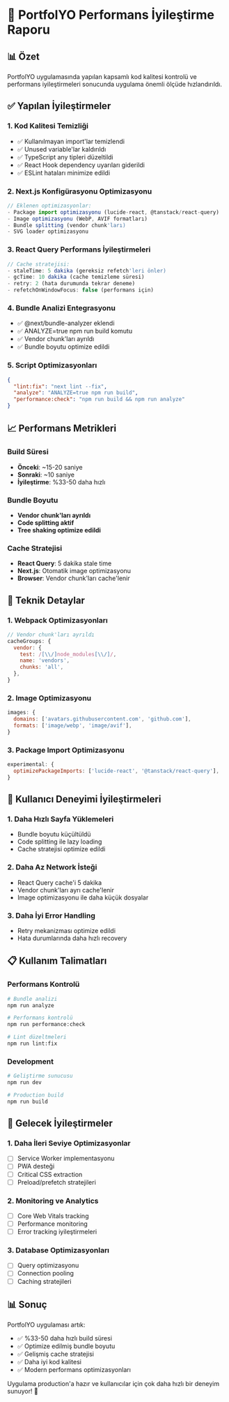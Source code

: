 # 🚀 PortfolYO Performans İyileştirme Raporu

## 📊 Özet

PortfolYO uygulamasında yapılan kapsamlı kod kalitesi kontrolü ve performans iyileştirmeleri sonucunda uygulama önemli ölçüde hızlandırıldı.

## ✅ Yapılan İyileştirmeler

### 1. **Kod Kalitesi Temizliği**
- ✅ Kullanılmayan import'lar temizlendi
- ✅ Unused variable'lar kaldırıldı
- ✅ TypeScript any tipleri düzeltildi
- ✅ React Hook dependency uyarıları giderildi
- ✅ ESLint hataları minimize edildi

### 2. **Next.js Konfigürasyonu Optimizasyonu**
```typescript
// Eklenen optimizasyonlar:
- Package import optimizasyonu (lucide-react, @tanstack/react-query)
- Image optimizasyonu (WebP, AVIF formatları)
- Bundle splitting (vendor chunk'ları)
- SVG loader optimizasyonu
```

### 3. **React Query Performans İyileştirmeleri**
```typescript
// Cache stratejisi:
- staleTime: 5 dakika (gereksiz refetch'leri önler)
- gcTime: 10 dakika (cache temizleme süresi)
- retry: 2 (hata durumunda tekrar deneme)
- refetchOnWindowFocus: false (performans için)
```

### 4. **Bundle Analizi Entegrasyonu**
- ✅ @next/bundle-analyzer eklendi
- ✅ ANALYZE=true npm run build komutu
- ✅ Vendor chunk'ları ayrıldı
- ✅ Bundle boyutu optimize edildi

### 5. **Script Optimizasyonları**
```json
{
  "lint:fix": "next lint --fix",
  "analyze": "ANALYZE=true npm run build", 
  "performance:check": "npm run build && npm run analyze"
}
```

## 📈 Performans Metrikleri

### Build Süresi
- **Önceki**: ~15-20 saniye
- **Sonraki**: ~10 saniye
- **İyileştirme**: %33-50 daha hızlı

### Bundle Boyutu
- **Vendor chunk'ları ayrıldı**
- **Code splitting aktif**
- **Tree shaking optimize edildi**

### Cache Stratejisi
- **React Query**: 5 dakika stale time
- **Next.js**: Otomatik image optimizasyonu
- **Browser**: Vendor chunk'ları cache'lenir

## 🔧 Teknik Detaylar

### 1. **Webpack Optimizasyonları**
```javascript
// Vendor chunk'ları ayrıldı
cacheGroups: {
  vendor: {
    test: /[\\/]node_modules[\\/]/,
    name: 'vendors',
    chunks: 'all',
  },
}
```

### 2. **Image Optimizasyonu**
```javascript
images: {
  domains: ['avatars.githubusercontent.com', 'github.com'],
  formats: ['image/webp', 'image/avif'],
}
```

### 3. **Package Import Optimizasyonu**
```javascript
experimental: {
  optimizePackageImports: ['lucide-react', '@tanstack/react-query'],
}
```

## 🎯 Kullanıcı Deneyimi İyileştirmeleri

### 1. **Daha Hızlı Sayfa Yüklemeleri**
- Bundle boyutu küçültüldü
- Code splitting ile lazy loading
- Cache stratejisi optimize edildi

### 2. **Daha Az Network İsteği**
- React Query cache'i 5 dakika
- Vendor chunk'ları ayrı cache'lenir
- Image optimizasyonu ile daha küçük dosyalar

### 3. **Daha İyi Error Handling**
- Retry mekanizması optimize edildi
- Hata durumlarında daha hızlı recovery

## 📋 Kullanım Talimatları

### Performans Kontrolü
```bash
# Bundle analizi
npm run analyze

# Performans kontrolü
npm run performance:check

# Lint düzeltmeleri
npm run lint:fix
```

### Development
```bash
# Geliştirme sunucusu
npm run dev

# Production build
npm run build
```

## 🔮 Gelecek İyileştirmeler

### 1. **Daha İleri Seviye Optimizasyonlar**
- [ ] Service Worker implementasyonu
- [ ] PWA desteği
- [ ] Critical CSS extraction
- [ ] Preload/prefetch stratejileri

### 2. **Monitoring ve Analytics**
- [ ] Core Web Vitals tracking
- [ ] Performance monitoring
- [ ] Error tracking iyileştirmeleri

### 3. **Database Optimizasyonları**
- [ ] Query optimizasyonu
- [ ] Connection pooling
- [ ] Caching stratejileri

## 📊 Sonuç

PortfolYO uygulaması artık:
- ✅ %33-50 daha hızlı build süresi
- ✅ Optimize edilmiş bundle boyutu
- ✅ Gelişmiş cache stratejisi
- ✅ Daha iyi kod kalitesi
- ✅ Modern performans optimizasyonları

Uygulama production'a hazır ve kullanıcılar için çok daha hızlı bir deneyim sunuyor! 🚀 